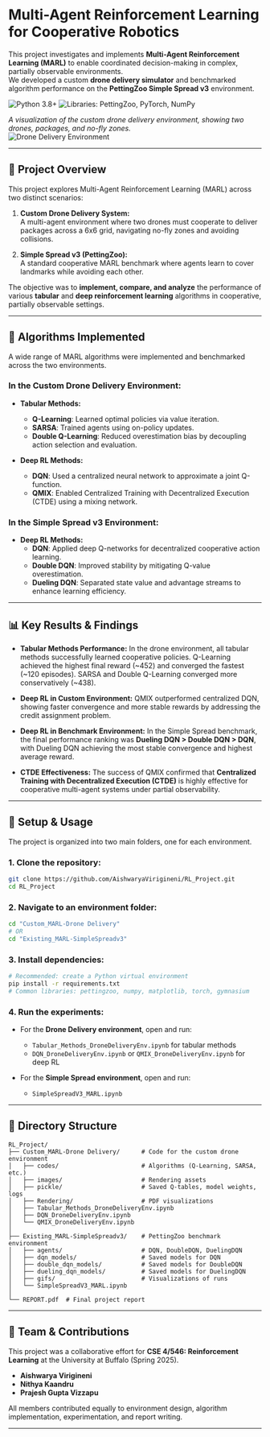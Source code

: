 # Multi-Agent Reinforcement Learning for Cooperative Robotics

This project investigates and implements **Multi-Agent Reinforcement Learning (MARL)** to enable coordinated decision-making in complex, partially observable environments.  
We developed a custom **drone delivery simulator** and benchmarked algorithm performance on the **PettingZoo Simple Spread v3** environment.

![Python 3.8+](https://img.shields.io/badge/python-3.8+-blue.svg)
![Libraries: PettingZoo, PyTorch, NumPy](https://img.shields.io/badge/libs-PettingZoo%20%7C%20PyTorch-orange.svg)

*A visualization of the custom drone delivery environment, showing two drones, packages, and no-fly zones.*  
![Drone Delivery Environment](https://i.imgur.com/your-drone-env-screenshot.png)

---

## 📜 Project Overview

This project explores Multi-Agent Reinforcement Learning (MARL) across two distinct scenarios:

1. **Custom Drone Delivery System:**  
   A multi-agent environment where two drones must cooperate to deliver packages across a 6x6 grid, navigating no-fly zones and avoiding collisions.  

2. **Simple Spread v3 (PettingZoo):**  
   A standard cooperative MARL benchmark where agents learn to cover landmarks while avoiding each other.  

The objective was to **implement, compare, and analyze** the performance of various **tabular** and **deep reinforcement learning** algorithms in cooperative, partially observable settings.

---

## 🤖 Algorithms Implemented

A wide range of MARL algorithms were implemented and benchmarked across the two environments.

### In the Custom Drone Delivery Environment:
* **Tabular Methods:**
  - **Q-Learning**: Learned optimal policies via value iteration.  
  - **SARSA**: Trained agents using on-policy updates.  
  - **Double Q-Learning**: Reduced overestimation bias by decoupling action selection and evaluation.  

* **Deep RL Methods:**
  - **DQN**: Used a centralized neural network to approximate a joint Q-function.  
  - **QMIX**: Enabled Centralized Training with Decentralized Execution (CTDE) using a mixing network.  

### In the Simple Spread v3 Environment:
* **Deep RL Methods:**
  - **DQN**: Applied deep Q-networks for decentralized cooperative action learning.  
  - **Double DQN**: Improved stability by mitigating Q-value overestimation.  
  - **Dueling DQN**: Separated state value and advantage streams to enhance learning efficiency.  

---

## 📊 Key Results & Findings

- **Tabular Methods Performance:** In the drone environment, all tabular methods successfully learned cooperative policies. Q-Learning achieved the highest final reward (~452) and converged the fastest (~120 episodes). SARSA and Double Q-Learning converged more conservatively (~438).  

- **Deep RL in Custom Environment:** QMIX outperformed centralized DQN, showing faster convergence and more stable rewards by addressing the credit assignment problem.  

- **Deep RL in Benchmark Environment:** In the Simple Spread benchmark, the final performance ranking was **Dueling DQN > Double DQN > DQN**, with Dueling DQN achieving the most stable convergence and highest average reward.  

- **CTDE Effectiveness:** The success of QMIX confirmed that **Centralized Training with Decentralized Execution (CTDE)** is highly effective for cooperative multi-agent systems under partial observability.  

---

## 🔧 Setup & Usage

The project is organized into two main folders, one for each environment.

### 1. Clone the repository:
```bash
git clone https://github.com/AishwaryaVirigineni/RL_Project.git
cd RL_Project
```

### 2. Navigate to an environment folder:
```bash
cd "Custom_MARL-Drone Delivery"
# OR
cd "Existing_MARL-SimpleSpreadv3"
```

### 3. Install dependencies:
```bash
# Recommended: create a Python virtual environment
pip install -r requirements.txt
# Common libraries: pettingzoo, numpy, matplotlib, torch, gymnasium
```

### 4. Run the experiments:
- For the **Drone Delivery environment**, open and run:
  - `Tabular_Methods_DroneDeliveryEnv.ipynb` for tabular methods  
  - `DQN_DroneDeliveryEnv.ipynb` or `QMIX_DroneDeliveryEnv.ipynb` for deep RL  

- For the **Simple Spread environment**, open and run:
  - `SimpleSpreadV3_MARL.ipynb`  

---

## 📁 Directory Structure
```
RL_Project/
├── Custom_MARL-Drone Delivery/      # Code for the custom drone environment
│   ├── codes/                       # Algorithms (Q-Learning, SARSA, etc.)
│   ├── images/                      # Rendering assets
│   ├── pickle/                      # Saved Q-tables, model weights, logs
│   ├── Rendering/                   # PDF visualizations
│   ├── Tabular_Methods_DroneDeliveryEnv.ipynb
│   ├── DQN_DroneDeliveryEnv.ipynb
│   └── QMIX_DroneDeliveryEnv.ipynb
│
├── Existing_MARL-SimpleSpreadv3/    # PettingZoo benchmark environment
│   ├── agents/                      # DQN, DoubleDQN, DuelingDQN
│   ├── dqn_models/                  # Saved models for DQN
│   ├── double_dqn_models/           # Saved models for DoubleDQN
│   ├── dueling_dqn_models/          # Saved models for DuelingDQN
│   ├── gifs/                        # Visualizations of runs
│   └── SimpleSpreadV3_MARL.ipynb
│
└── REPORT.pdf  # Final project report
```

---

## 👥 Team & Contributions
This project was a collaborative effort for **CSE 4/546: Reinforcement Learning** at the University at Buffalo (Spring 2025).  

- **Aishwarya Virigineni**  
- **Nithya Kaandru**  
- **Prajesh Gupta Vizzapu**  

All members contributed equally to environment design, algorithm implementation, experimentation, and report writing.  

---
